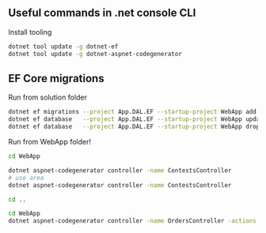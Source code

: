 ## Useful commands in .net console CLI

Install tooling

~~~bash
dotnet tool update -g dotnet-ef
dotnet tool update -g dotnet-aspnet-codegenerator 
~~~

## EF Core migrations

Run from solution folder  

~~~bash
dotnet ef migrations --project App.DAL.EF --startup-project WebApp add FOOBAR
dotnet ef database   --project App.DAL.EF --startup-project WebApp update
dotnet ef database   --project App.DAL.EF --startup-project WebApp drop
~~~


Run from WebApp folder!  

~~~bash
cd WebApp

dotnet aspnet-codegenerator controller -name ContestsController        -actions -m  App.Domain.Contest        -dc AppDbContext -outDir Controllers --useDefaultLayout --useAsyncActions --referenceScriptLibraries -f
# use area
dotnet aspnet-codegenerator controller -name ContestsController        -actions -m  App.Domain.Contest        -dc AppDbContext -outDir Areas/Admin/Controllers --useDefaultLayout --useAsyncActions --referenceScriptLibraries -f

cd ..
~~~


~~~bash
cd WebApp
dotnet aspnet-codegenerator controller -name OrdersController -actions -m  Order -dc AppDbContext -outDir Areas/Admin/Controllers --useDefaultLayout --useAsyncActions --referenceScriptLibraries -f
~~~